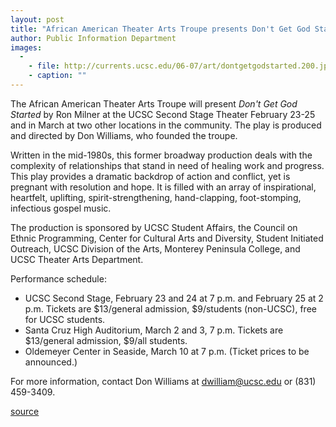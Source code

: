 ```yaml
---
layout: post
title: "African American Theater Arts Troupe presents Don't Get God Started"
author: Public Information Department
images:
  -
    - file: http://currents.ucsc.edu/06-07/art/dontgetgodstarted.200.jpg
    - caption: ""
---
```


The African American Theater Arts Troupe will present _Don't Get God Started_ by Ron Milner at the UCSC Second Stage Theater February 23-25 and in March at two other locations in the community. The play is produced and directed by Don Williams, who founded the troupe.

Written in the mid-1980s, this former broadway production deals with the complexity of relationships that stand in need of healing work and progress. This play provides a dramatic backdrop of action and conflict, yet is pregnant with resolution and hope. It is filled with an array of inspirational, heartfelt, uplifting, spirit-strengthening, hand-clapping, foot-stomping, infectious gospel music.

The production is sponsored by UCSC Student Affairs, the Council on Ethnic Programming, Center for Cultural Arts and Diversity, Student Initiated Outreach, UCSC Division of the Arts, Monterey Peninsula College, and UCSC Theater Arts Department.

Performance schedule:

* UCSC Second Stage, February 23 and 24 at 7 p.m. and February 25 at 2 p.m. Tickets are $13/general admission, $9/students (non-UCSC), free for UCSC students.
* Santa Cruz High Auditorium, March 2 and 3, 7 p.m. Tickets are $13/general admission, $9/all students.
* Oldemeyer Center in Seaside, March 10 at 7 p.m. (Ticket prices to be announced.)

For more information, contact Don Williams at [dwilliam@ucsc.edu][1] or (831) 459-3409.

[1]: mailto:dwilliam@ucsc.edu

[source](http://www1.ucsc.edu/currents/06-07/02-19/brief-theater.asp "Permalink to brief-theater")
